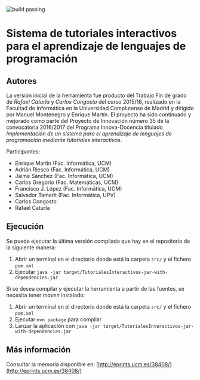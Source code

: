 ![build passing](https://travis-ci.org/emartinm/TutorialesInteractivos.svg?branch=master)

# Sistema de tutoriales interactivos para el aprendizaje de lenguajes de programación 

## Autores
La versión inicial de la herramienta fue producto del Trabajo Fin de grado de *Rafael Caturla* y *Carlos Congosto* del curso 2015/16, 
realizado en la Facultad de Informática en la Universidad Complutense de Madrid y dirigido por Manuel Montenegro y Enrique Martín. 
El proyecto ha sido continuado y mejorado como parte del Proyecto de Innovación número 35 de la convocatoria 2016/2017 del Programa 
Innova-Docencia titulado *Implementación de un sistema para el aprendizaje de lenguajes de programación mediante tutoriales interactivos*.

Participantes:
* Enrique Martín (Fac. Informática, UCM)
* Adrián Riesco (Fac. Informática, UCM)
* Jaime Sánchez (Fac. Informática, UCM)
* Carlos Gregorio (Fac. Matemáticas, UCM)
* Francisco J. López (Fac. Informática, UCM)
* Salvador Tamarit (Fac. Informática, UPV)
* Carlos Congosto
* Rafael Caturla

## Ejecución

Se puede ejecutar la última versión compilada que hay en el repositorio de la siguiente manera:
  1. Abrir un terminal en el directorio donde está la carpeta `src/` y el fichero `pom.xml`
  1. Ejecutar `java -jar target/TutorialesInteractivos-jar-with-dependencies.jar`

Si se desea compilar y ejecutar la herramienta a partir de las fuentes, se necesita tener *maven* instalado:
  1. Abrir un terminal en el directorio donde está la carpeta `src/` y el fichero `pom.xml`
  1. Ejecutar `mvn package` para compilar
  2. Lanzar la aplicación con `java -jar target/TutorialesInteractivos-jar-with-dependencies.jar`
  

## Más información
Consultar la memoria disponible en: [http://eprints.ucm.es/38408/](http://eprints.ucm.es/38408/)